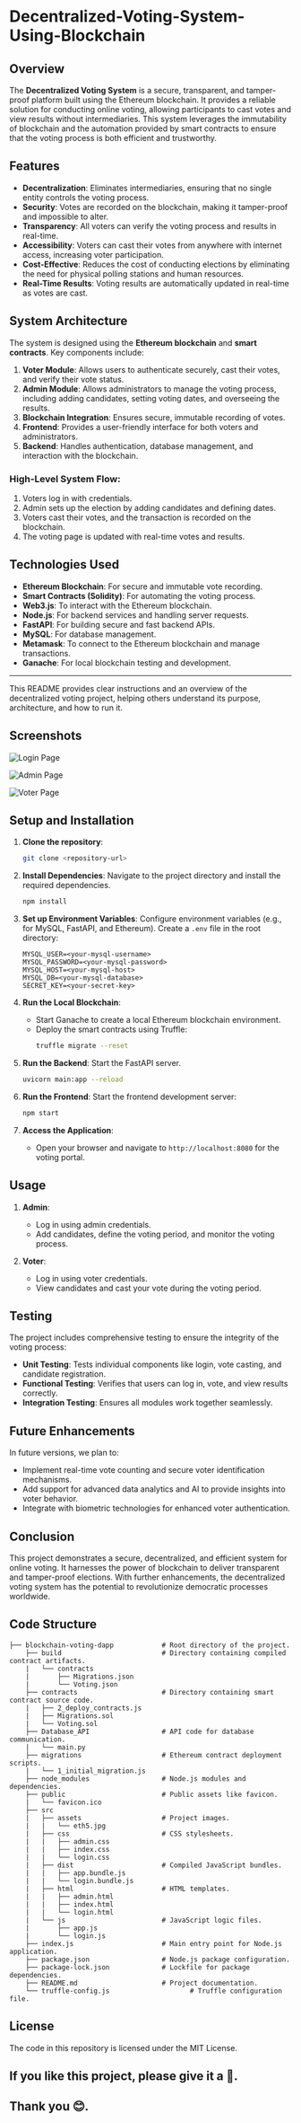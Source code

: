 # Decentralized-Voting-System-Using-Blockchain

## Overview

The **Decentralized Voting System** is a secure, transparent, and tamper-proof platform built using the Ethereum blockchain. It provides a reliable solution for conducting online voting, allowing participants to cast votes and view results without intermediaries. This system leverages the immutability of blockchain and the automation provided by smart contracts to ensure that the voting process is both efficient and trustworthy.

## Features

- **Decentralization**: Eliminates intermediaries, ensuring that no single entity controls the voting process.
- **Security**: Votes are recorded on the blockchain, making it tamper-proof and impossible to alter.
- **Transparency**: All voters can verify the voting process and results in real-time.
- **Accessibility**: Voters can cast their votes from anywhere with internet access, increasing voter participation.
- **Cost-Effective**: Reduces the cost of conducting elections by eliminating the need for physical polling stations and human resources.
- **Real-Time Results**: Voting results are automatically updated in real-time as votes are cast.

## System Architecture

The system is designed using the **Ethereum blockchain** and **smart contracts**. Key components include:
1. **Voter Module**: Allows users to authenticate securely, cast their votes, and verify their vote status.
2. **Admin Module**: Allows administrators to manage the voting process, including adding candidates, setting voting dates, and overseeing the results.
3. **Blockchain Integration**: Ensures secure, immutable recording of votes.
4. **Frontend**: Provides a user-friendly interface for both voters and administrators.
5. **Backend**: Handles authentication, database management, and interaction with the blockchain.

### High-Level System Flow:
1. Voters log in with credentials.
2. Admin sets up the election by adding candidates and defining dates.
3. Voters cast their votes, and the transaction is recorded on the blockchain.
4. The voting page is updated with real-time votes and results.

## Technologies Used

- **Ethereum Blockchain**: For secure and immutable vote recording.
- **Smart Contracts (Solidity)**: For automating the voting process.
- **Web3.js**: To interact with the Ethereum blockchain.
- **Node.js**: For backend services and handling server requests.
- **FastAPI**: For building secure and fast backend APIs.
- **MySQL**: For database management.
- **Metamask**: To connect to the Ethereum blockchain and manage transactions.
- **Ganache**: For local blockchain testing and development.

---

This README provides clear instructions and an overview of the decentralized voting project, helping others understand its purpose, architecture, and how to run it.
## Screenshots

![Login Page](https://github.com/Krish-Depani/Decentralized-Voting-System-Using-Ethereum-Blockchain/blob/main/public/login%20ss.png)

![Admin Page](https://github.com/Krish-Depani/Decentralized-Voting-System-Using-Ethereum-Blockchain/blob/main/public/admin%20ss.png)

![Voter Page](https://github.com/Krish-Depani/Decentralized-Voting-System-Using-Ethereum-Blockchain/blob/main/public/index%20ss.png)

## Setup and Installation

1. **Clone the repository**:
   ```bash
   git clone <repository-url>
   ```

2. **Install Dependencies**:
   Navigate to the project directory and install the required dependencies.
   ```bash
   npm install
   ```

3. **Set up Environment Variables**:
   Configure environment variables (e.g., for MySQL, FastAPI, and Ethereum).
   Create a `.env` file in the root directory:
   ```
   MYSQL_USER=<your-mysql-username>
   MYSQL_PASSWORD=<your-mysql-password>
   MYSQL_HOST=<your-mysql-host>
   MYSQL_DB=<your-mysql-database>
   SECRET_KEY=<your-secret-key>
   ```

4. **Run the Local Blockchain**:
   - Start Ganache to create a local Ethereum blockchain environment.
   - Deploy the smart contracts using Truffle:
     ```bash
     truffle migrate --reset
     ```

5. **Run the Backend**:
   Start the FastAPI server.
   ```bash
   uvicorn main:app --reload
   ```

6. **Run the Frontend**:
   Start the frontend development server:
   ```bash
   npm start
   ```

7. **Access the Application**:
   - Open your browser and navigate to `http://localhost:8080` for the voting portal.

## Usage

1. **Admin**: 
   - Log in using admin credentials.
   - Add candidates, define the voting period, and monitor the voting process.

2. **Voter**:
   - Log in using voter credentials.
   - View candidates and cast your vote during the voting period.

## Testing

The project includes comprehensive testing to ensure the integrity of the voting process:
- **Unit Testing**: Tests individual components like login, vote casting, and candidate registration.
- **Functional Testing**: Verifies that users can log in, vote, and view results correctly.
- **Integration Testing**: Ensures all modules work together seamlessly.

## Future Enhancements

In future versions, we plan to:
- Implement real-time vote counting and secure voter identification mechanisms.
- Add support for advanced data analytics and AI to provide insights into voter behavior.
- Integrate with biometric technologies for enhanced voter authentication.

## Conclusion

This project demonstrates a secure, decentralized, and efficient system for online voting. It harnesses the power of blockchain to deliver transparent and tamper-proof elections. With further enhancements, the decentralized voting system has the potential to revolutionize democratic processes worldwide.

## Code Structure

    ├── blockchain-voting-dapp            # Root directory of the project.
        ├── build                         # Directory containing compiled contract artifacts.
        |   └── contracts                 
        |       ├── Migrations.json       
        |       └── Voting.json           
        ├── contracts                     # Directory containing smart contract source code.
        |   ├── 2_deploy_contracts.js     
        |   ├── Migrations.sol            
        |   └── Voting.sol                
        ├── Database_API                  # API code for database communication.
        |   └── main.py                   
        ├── migrations                    # Ethereum contract deployment scripts.
        |   └── 1_initial_migration.js    
        ├── node_modules                  # Node.js modules and dependencies.
        ├── public                        # Public assets like favicon.
        |   └── favicon.ico               
        ├── src                           
        |   ├── assets                    # Project images.
        |   |   └── eth5.jpg              
        |   ├── css                       # CSS stylesheets.
        |   |   ├── admin.css             
        |   |   ├── index.css             
        |   |   └── login.css             
        |   ├── dist                      # Compiled JavaScript bundles.
        |   |   ├── app.bundle.js         
        |   |   └── login.bundle.js       
        |   ├── html                      # HTML templates.
        |   |   ├── admin.html            
        |   |   ├── index.html            
        |   |   └── login.html            
        |   └── js                        # JavaScript logic files.
        |       ├── app.js                
        |       └── login.js              
        ├── index.js                      # Main entry point for Node.js application.
        ├── package.json                  # Node.js package configuration.
        ├── package-lock.json             # Lockfile for package dependencies.
        ├── README.md                     # Project documentation.
        └── truffle-config.js                    # Truffle configuration file.

## License

The code in this repository is licensed under the MIT License.

## If you like this project, please give it a 🌟.
## Thank you 😊.
